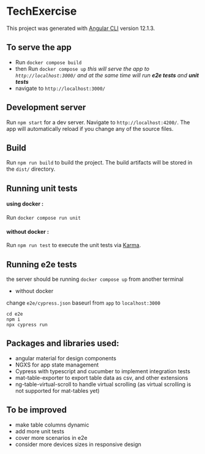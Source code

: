 # TechExercise

This project was generated with [Angular CLI](https://github.com/angular/angular-cli) version 12.1.3.

## To serve the app
- Run `docker compose build`
- then Run `docker compose up`
  *this will serve the app to `http://localhost:3000/`
  and at the same time will run **e2e tests** and **unit tests***
- navigate to `http://localhost:3000/`

## Development server

Run `npm start` for a dev server. Navigate to `http://localhost:4200/`. The app will automatically reload if you change any of the source files.

## Build

Run `npm run build` to build the project. The build artifacts will be stored in the `dist/` directory.

## Running unit tests

#### using docker :

Run `docker compose run unit`

#### without docker :

Run `npm run test` to execute the unit tests via [Karma](https://karma-runner.github.io).

## Running e2e tests

the server should be running
`docker compose up`
from another terminal

- without docker

change `e2e/cypress.json` baseurl from `app` to `localhost:3000`

```
cd e2e
npm i
npx cypress run
```

## Packages and libraries used:
- angular material for design components
- NGXS for app state management
- Cypress with typescript and cucumber to implement integration tests
- mat-table-exporter to export table data as csv, and other extensions
- ng-table-virtual-scroll to handle virtual scrolling (as virtual scrolling is not supported for mat-tables yet)

## To be improved
- make table columns dynamic
- add more unit tests
- cover more scenarios in e2e
- consider more devices sizes in responsive design

####

